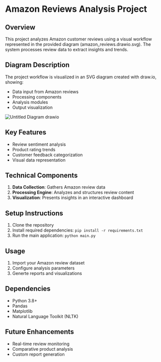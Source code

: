 # Amazon Reviews Analysis Project

## Overview
This project analyzes Amazon customer reviews using a visual workflow represented in the provided diagram (amazon_reviews.drawio.svg). The system processes review data to extract insights and trends.

## Diagram Description
The project workflow is visualized in an SVG diagram created with draw.io, showing:
- Data input from Amazon reviews
- Processing components
- Analysis modules
- Output visualization

![Untitled Diagram drawio](https://github.com/user-attachments/assets/a6d3d46b-5171-4099-97c4-188acf1295bf)

## Key Features
- Review sentiment analysis
- Product rating trends
- Customer feedback categorization
- Visual data representation

## Technical Components
1. **Data Collection**: Gathers Amazon review data
2. **Processing Engine**: Analyzes and structures review content
3. **Visualization**: Presents insights in an interactive dashboard

## Setup Instructions
1. Clone the repository
2. Install required dependencies: `pip install -r requirements.txt`
3. Run the main application: `python main.py`

## Usage
1. Import your Amazon review dataset
2. Configure analysis parameters
3. Generte reports and visualizations

## Dependencies
- Python 3.8+
- Pandas
- Matplotlib
- Natural Language Toolkit (NLTK)

## Future Enhancements
- Real-time review monitoring
- Comparative product analysis
- Custom report generation

